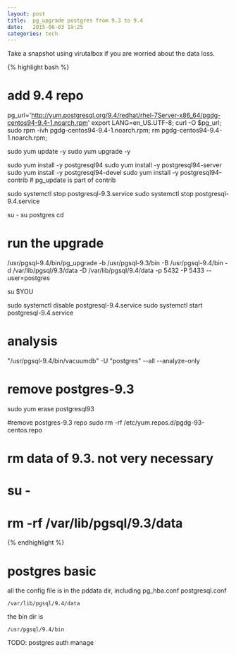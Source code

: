 ```yaml
---
layout: post
title:  pg_upgrade postgres from 9.3 to 9.4 
date:   2015-06-03 19:25 
categories: tech 
---
```


Take a snapshot using virutalbox if you are worried about the data loss.

{% highlight bash %}

# add 9.4 repo

pg_url='http://yum.postgresql.org/9.4/redhat/rhel-7Server-x86_64/pgdg-centos94-9.4-1.noarch.rpm'
export LANG=en_US.UTF-8;
curl -O $pg_url; sudo rpm -ivh pgdg-centos94-9.4-1.noarch.rpm;
rm pgdg-centos94-9.4-1.noarch.rpm;

sudo yum update -y
sudo yum upgrade -y


sudo yum install -y postgresql94
sudo yum install -y postgresql94-server
sudo yum install -y postgresql94-devel
sudo yum install -y postgresql94-contrib # pg_update is part of contrib


sudo systemctl stop postgresql-9.3.service
sudo systemctl stop postgresql-9.4.service

su -
su postgres
cd

# run the upgrade

/usr/pgsql-9.4/bin/pg_upgrade -b /usr/pgsql-9.3/bin -B /usr/pgsql-9.4/bin -d /var/lib/pgsql/9.3/data  -D /var/lib/pgsql/9.4/data -p 5432 -P 5433 --user=postgres

su $YOU

sudo systemctl disable postgresql-9.4.service 
sudo systemctl start postgresql-9.4.service 


# analysis 

 "/usr/pgsql-9.4/bin/vacuumdb" -U "postgres" --all --analyze-only


# remove postgres-9.3

sudo yum erase postgresql93

#remove postgres-9.3 repo
sudo rm -rf /etc/yum.repos.d/pgdg-93-centos.repo

# rm data of 9.3. not very necessary
# su - 
# rm -rf  /var/lib/pgsql/9.3/data

{% endhighlight %}

# postgres basic 


all the config file is in the pddata dir, including pg_hba.conf postgresql.conf

    /var/lib/pgsql/9.4/data

the bin dir is 

    /usr/pgsql/9.4/bin

TODO: postgres auth manage


